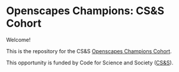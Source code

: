 # Openscapes Champions: CS&S Cohort

Welcome!

This is the repository for the CS&S [Openscapes Champions Cohort](https://openscapes.org/champions).

This opportunity is funded by Code for Science and Society ([CS&S](https://eventfund.codeforscience.org/)).

<!---The Agenda links below are accessible only by the Cohort; if you want to see the public blank copies, see <https://openscapes.org/series> --->


